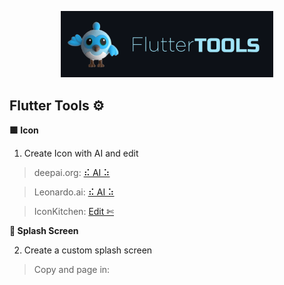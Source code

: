 <!-- logo IMG -->
<p align="center">
    <img width="340" src="@bastndev/img/dash.gif" alt="Vite logo">
  </a>
</p>

<!-- - --- --- --- Create Icon -- --- --- ---  -->
## Flutter Tools ⚙️
**🟩 Icon**
1. Create Icon with AI and edit
>deepai.org: [⠮ AI ⠵](https://deepai.org/machine-learning-model/cute-creature-generator)

>Leonardo.ai: [⠮ AI ⠵](https://app.leonardo.ai)

>IconKitchen: [ Edit ✄](https://icon.kitchen/)

<!-- - --- --- --- Create Splash Screen -- --- --- ---  -->
**🎴 Splash Screen**

2. Create a custom splash screen

> Copy and page in:
